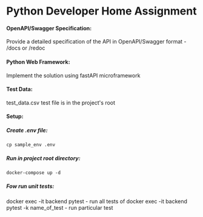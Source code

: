 # Python Developer Home Assignment

#### OpenAPI/Swagger Specification:
Provide a detailed specification of the API in OpenAPI/Swagger format - /docs or /redoc

#### Python Web Framework:
Implement the solution using fastAPI microframework

#### Test Data:
test_data.csv test file is in the project's root


#### Setup:

##### Create .env file:
	cp sample_env .env

##### Run in project root directory:
	docker-compose up -d

##### Fow run unit tests:
docker exec -it backend pytest - run all tests
of
docker exec -it backend pytest -k name_of_test - run particular test